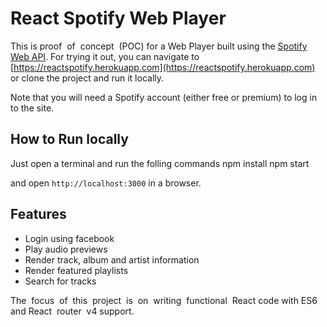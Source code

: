 React Spotify Web Player
========================

This is proof ​ ​of ​ ​concept ​ ​(POC) for a Web Player built using the [Spotify Web API](https://developer.spotify.com/web-api/). For
trying it out, you can navigate to [https://reactspotify.herokuapp.com](https://reactspotify.herokuapp.com)
or clone the project and run it locally.

Note that you will need a Spotify account (either free or premium) to log in to the site.

## How to Run locally
Just open a terminal and run the folling commands
  npm install
  npm start

and open `http://localhost:3000` in a browser.

## Features

- Login using facebook
- Play audio previews
- Render track, album and artist information
- Render featured playlists
- Search for tracks

The ​ ​focus ​ ​of ​ ​this ​ ​project ​ ​is ​ ​on ​ ​writing ​ ​functional ​ ​React ​ ​code with ES6 and React ​ ​router ​ ​v4 support.